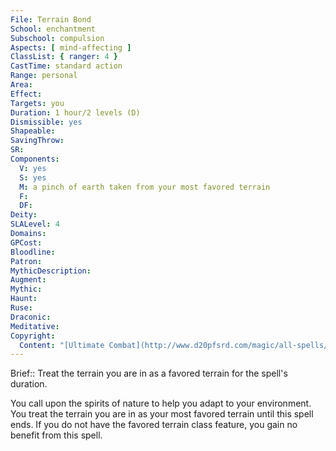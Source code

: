 ```yaml
---
File: Terrain Bond
School: enchantment
Subschool: compulsion
Aspects: [ mind-affecting ]
ClassList: { ranger: 4 }
CastTime: standard action
Range: personal
Area: 
Effect: 
Targets: you
Duration: 1 hour/2 levels (D)
Dismissible: yes
Shapeable: 
SavingThrow: 
SR: 
Components:
  V: yes
  S: yes
  M: a pinch of earth taken from your most favored terrain
  F: 
  DF: 
Deity: 
SLALevel: 4
Domains: 
GPCost: 
Bloodline: 
Patron: 
MythicDescription: 
Augment: 
Mythic: 
Haunt: 
Ruse: 
Draconic: 
Meditative: 
Copyright:
  Content: "[Ultimate Combat](http://www.d20pfsrd.com/magic/all-spells/t/terrain-bond)"
---
```

Brief:: Treat the terrain you are in as a favored terrain for the spell's duration.

You call upon the spirits of nature to help you adapt to your environment. You treat the terrain you are in as your most favored terrain until this spell ends.  If you do not have the favored terrain class feature, you gain no benefit from this spell.
